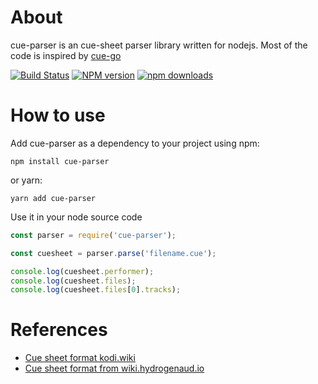 About
=======
cue-parser is an cue-sheet parser library written for nodejs.
Most of the code is inspired by [cue-go](https://github.com/vchimishuk/cue-go)

[![Build Status](https://travis-ci.org/justlaputa/cue-parser.png)](https://travis-ci.org/justlaputa/cue-parser)
[![NPM version](https://img.shields.io/npm/v/cue-parser.svg)](https://npmjs.org/package/cue-parser)
[![npm downloads](http://img.shields.io/npm/dm/cue-parser.svg)](https://npmcharts.com/compare/cue-parser,cuefileparser,cue-parser-plus?start=1500&interval=30)

How to use
=======
Add cue-parser as a dependency to your project using npm:

```shell
npm install cue-parser
```

or yarn:

```shell
yarn add cue-parser
```

Use it in your node source code

```javascript
const parser = require('cue-parser');

const cuesheet = parser.parse('filename.cue');

console.log(cuesheet.performer);
console.log(cuesheet.files);
console.log(cuesheet.files[0].tracks);
```

References
==========

- [Cue sheet format kodi.wiki](http://kodi.wiki/view/Cue_sheets)
- [Cue sheet format from wiki.hydrogenaud.io](http://wiki.hydrogenaud.io/index.php?title=Cue_sheet)
